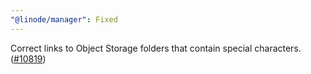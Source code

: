 ```yaml
---
"@linode/manager": Fixed
---
```


Correct links to Object Storage folders that contain special characters. ([#10819](https://github.com/linode/manager/pull/10819))
